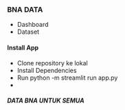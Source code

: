 ### BNA DATA
- Dashboard
- Dataset

#### Install App
- Clone repository ke lokal
- Install Dependencies
- Run python -m streamlit run app.py
- 
##### DATA BNA UNTUK SEMUA